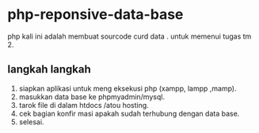 # php-reponsive-data-base
php kali ini adalah membuat sourcode curd data .
untuk memenui tugas tm 2.
## langkah langkah 
1. siapkan aplikasi untuk meng eksekusi php (xampp, lampp ,mamp).
2. masukkan data base ke phpmyadmin/mysql.
3. tarok file di dalam htdocs /atou hosting.
4. cek bagian konfir masi apakah sudah terhubung dengan data base.
5. selesai.

